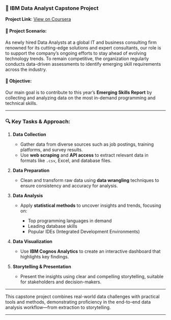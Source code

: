### 🧩 IBM Data Analyst Capstone Project

**Project Link**: [View on Coursera](https://www.coursera.org/user/eea47be9e980e267b06a63ef95589985)

#### 📘 **Project Scenario:**

As newly hired Data Analysts at a global IT and business consulting firm renowned for its cutting-edge solutions and expert consultants, our role is to support the company’s ongoing efforts to stay ahead of evolving technology trends. To remain competitive, the organization regularly conducts data-driven assessments to identify emerging skill requirements across the industry.

#### 🎯 **Objective:**

Our main goal is to contribute to this year’s **Emerging Skills Report** by collecting and analyzing data on the most in-demand programming and technical skills.

---

### 🔍 Key Tasks & Approach:

1. **Data Collection**

   * Gather data from diverse sources such as job postings, training platforms, and survey results.
   * Use **web scraping** and **API access** to extract relevant data in formats like `.csv`, Excel, and database files.

2. **Data Preparation**

   * Clean and transform raw data using **data wrangling** techniques to ensure consistency and accuracy for analysis.

3. **Data Analysis**

   * Apply **statistical methods** to uncover insights and trends, focusing on:

     * Top programming languages in demand
     * Leading database skills
     * Popular IDEs (Integrated Development Environments)

4. **Data Visualization**

   * Use **IBM Cognos Analytics** to create an interactive dashboard that highlights key findings.

5. **Storytelling & Presentation**

   * Present the insights using clear and compelling storytelling, suitable for stakeholders and decision-makers.

---

This capstone project combines real-world data challenges with practical tools and methods, demonstrating proficiency in the end-to-end data analysis workflow—from extraction to storytelling.

---
